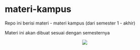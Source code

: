 # materi-kampus
Repo ini berisi materi - materi kampus (dari semester 1 - akhir)

Materi ini akan dibuat sesuai dengan semesternya

<p align="center">
  <img src="https://i.pinimg.com/originals/22/1d/61/221d61743b56fd309ce1b79339810ea8.gif">
</p>
